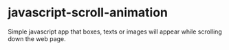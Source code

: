 # javascript-scroll-animation

Simple javascript app that boxes, texts or images will appear while scrolling down the web page.
